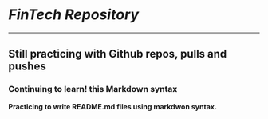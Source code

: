 # *FinTech Repository*
---
## Still practicing with Github repos, pulls and pushes

### Continuing to learn! this Markdown syntax


**Practicing to write README.md files using markdwon syntax.**
